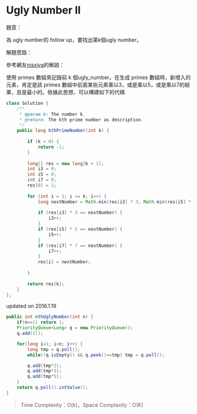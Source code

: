 # Ugly Number II

[]()

題意：

為 ugly number的 follow up，要找出第k個ugly number。

解題思路：

參考網友[nisxiya](http://blog.csdn.net/nisxiya/article/details/46767595)的解說：

使用 primes 數組來記錄前 k 個ugly_number。在生成 primes 數組時，新增入的元素，肯定是該 primes 數組中前面某些元素乘以3，或是乘以5，或是乘以7的結果，且是最小的。依據此思想，可以構建如下的代碼

```java
class Solution {
    /**
     * @param k: The number k.
     * @return: The kth prime number as description.
     */
    public long kthPrimeNumber(int k) {
        
        if (k < 0) {
            return -1;
        }
        
        long[] res = new long[k + 1];
        int i3 = 0;
        int i5 = 0;
        int i7 = 0;
        res[0] = 1;
        
        for (int i = 1; i <= k; i++) {
            long nextNumber = Math.min(res[i3] * 3, Math.min(res[i5] * 5, res[i7] * 7));
            
            if (res[i3] * 3 == nextNumber) {
                i3++;
            } 
            if (res[i5] * 5 == nextNumber) {
                i5++;
            } 
            if (res[i7] * 7 == nextNumber) {
                i7++;
            }
            res[i] = nextNumber;
            
        }
        
        return res[k];
    }
};
```

updated on 2016.1.19

```java
public int nthUglyNumber(int n) {
    if(n==1) return 1;
    PriorityQueue<Long> q = new PriorityQueue();
    q.add(1l);

    for(long i=1; i<n; i++) {
        long tmp = q.poll();
        while(!q.isEmpty() && q.peek()==tmp) tmp = q.poll();

        q.add(tmp*2);
        q.add(tmp*3);
        q.add(tmp*5);
    }
    return q.poll().intValue();
}
```

>Time Complexity：O(k)，Space Complexity：O(K)